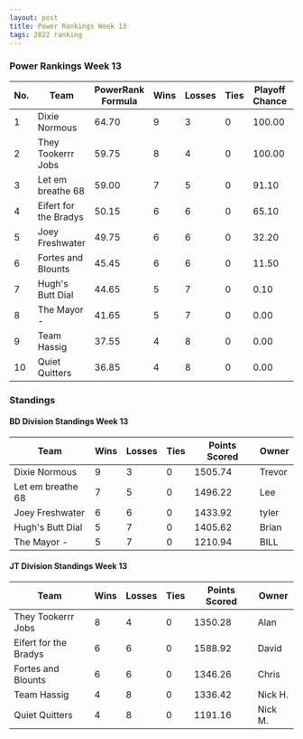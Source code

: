```yaml
---
layout: post
title: Power Rankings Week 13
tags: 2022 ranking
---
```


### Power Rankings Week 13

|   No. | Team                   |   PowerRank Formula |   Wins |   Losses |   Ties |   Playoff Chance |   Points Scored | Owner           |
|-------|------------------------|---------------------|--------|----------|--------|------------------|-----------------|-----------------|
|     1 | Dixie Normous          |               64.70 |      9 |        3 |      0 |           100.00 |         1505.74 | Trevor   |
|     2 | They Tookerrr Jobs     |               59.75 |      8 |        4 |      0 |           100.00 |         1350.28 | Alan       |
|     3 | Let em breathe 68      |               59.00 |      7 |        5 |      0 |            91.10 |         1496.22 | Lee       |
|     4 | Eifert  for the Bradys |               50.15 |      6 |        6 |      0 |            65.10 |         1588.92 | David   |
|     5 | Joey Freshwater        |               49.75 |      6 |        6 |      0 |            32.20 |         1433.92 | tyler     |
|     6 | Fortes and Blounts     |               45.45 |      6 |        6 |      0 |            11.50 |         1346.26 | Chris    |
|     7 | Hugh's  Butt Dial      |               44.65 |      5 |        7 |      0 |             0.10 |         1405.62 | Brian     |
|     8 | The Mayor -            |               41.65 |      5 |        7 |      0 |             0.00 |         1210.94 | BILL      |
|     9 | Team  Hassig           |               37.55 |      4 |        8 |      0 |             0.00 |         1336.42 | Nick H.     |
|    10 | Quiet Quitters         |               36.85 |      4 |        8 |      0 |             0.00 |         1191.16 | Nick M.      |

### Standings

#### BD Division Standings Week 13

| Team              |   Wins |   Losses |   Ties |   Points Scored | Owner           |
|-------------------|--------|----------|--------|-----------------|-----------------|
| Dixie Normous     |      9 |        3 |      0 |         1505.74 | Trevor   |
| Let em breathe 68 |      7 |        5 |      0 |         1496.22 | Lee       |
| Joey Freshwater   |      6 |        6 |      0 |         1433.92 | tyler     |
| Hugh's  Butt Dial |      5 |        7 |      0 |         1405.62 | Brian     |
| The Mayor -       |      5 |        7 |      0 |         1210.94 | BILL      |

#### JT Division Standings Week 13

| Team                   |   Wins |   Losses |   Ties |   Points Scored | Owner          |
|------------------------|--------|----------|--------|-----------------|----------------|
| They Tookerrr Jobs     |      8 |        4 |      0 |         1350.28 | Alan      |
| Eifert  for the Bradys |      6 |        6 |      0 |         1588.92 | David  |
| Fortes and Blounts     |      6 |        6 |      0 |         1346.26 | Chris   |
| Team  Hassig           |      4 |        8 |      0 |         1336.42 | Nick H.    |
| Quiet Quitters         |      4 |        8 |      0 |         1191.16 | Nick M.     |
